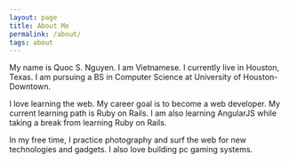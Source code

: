 ```yaml
---
layout: page
title: About Me
permalink: /about/
tags: about
---
```


My name is Quoc S. Nguyen. I am Vietnamese. I currently live in Houston, Texas.
I am pursuing a BS in Computer Science at University of Houston-Downtown.

I love learning the web. My career goal is to become a web developer. My current
learning path is Ruby on Rails. I am also learning AngularJS while taking a
break from learning Ruby on Rails.

In my free time, I practice photography and surf the web for new technologies
and gadgets. I also love building pc gaming systems.
